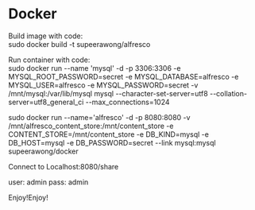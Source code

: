 # Docker

Build image with code: \
sudo docker build -t supeerawong/alfresco 

Run container with code: \
sudo docker run --name 'mysql' -d -p 3306:3306 
    -e MYSQL_ROOT_PASSWORD=secret 
    -e MYSQL_DATABASE=alfresco 
    -e MYSQL_USER=alfresco 
    -e MYSQL_PASSWORD=secret
    -v /mnt/mysql:/var/lib/mysql
    mysql 
    --character-set-server=utf8 
    --collation-server=utf8_general_ci 
    --max_connections=1024
    
sudo docker run --name='alfresco' -d -p 8080:8080 
    -v /mnt/alfresco_content_store:/mnt/content_store 
    -e CONTENT_STORE=/mnt/content_store 
    -e DB_KIND=mysql 
    -e DB_HOST=mysql 
    -e DB_PASSWORD=secret 
    --link mysql:mysql 
    supeerawong/docker 

Connect to Localhost:8080/share 

user: admin pass: admin 

Enjoy!Enjoy!
